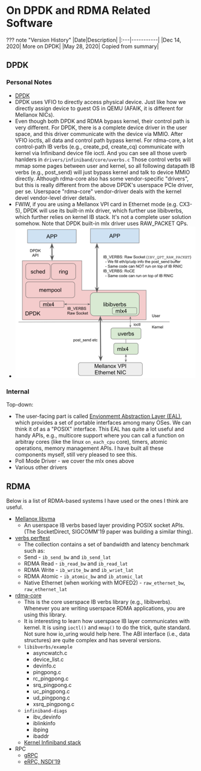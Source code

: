 # On DPDK and RDMA Related Software

??? note "Version History"
	|Date|Description|
	|:---|-----------|
	|Dec 14, 2020| More on DPDK|
	|May 28, 2020| Copied from summary|

## DPDK

### Personal Notes

- [DPDK](https://github.com/lastweek/source-dpdk)
- DPDK uses VFIO to directly access physical device. Just like how we directly assign device to guest OS in QEMU (AFAIK, it is different for Mellanox NICs).
- Even though both DPDK and RDMA bypass kernel, their control
path is very different. For DPDK, there is a complete device
driver in the user space, and this driver communicate with the device via MMIO.
After VFIO ioctls, all data and control path bypass kernel.
For rdma-core, a lot control-path IB verbs (e.g., create_pd, create_cq) communicate with kernel via Infiniband device file ioctl.
And you can see all those uverb hanlders in `drivers/infiniband/core/uverbs.c`
Those control verbs will mmap some pages between user and kernel,
so all following datapath IB verbs (e.g., post_send) will just bypass kernel
and talk to device MMIO directly. Although rdma-core also has some vendor-specific
"drivers", but this is really different from the above DPDK's userspace PCIe driver, per se.
Userspace "rdma-core" vendor-driver deals with the kernel devel vendor-level driver details.
- FWIW, if you are using a Mellanox VPI card in Ethernet mode (e.g. CX3-5),
  DPDK will use its built-in mlx driver, which further use libibverbs,
  which further relies on kernel IB stack. It's not a complete user solution somehow.
  Note that DPDK built-in mlx driver uses RAW_PACKET QPs.
- ![image](../../images/dpdk_ibverbs.png)

### Internal

Top-down:

- The user-facing part is called [Envionmemt Abstraction Layer (EAL)](https://doc.dpdk.org/guides/prog_guide/env_abstraction_layer.html), which provides a set of portable interfaces among many OSes. We can think it of as a "POSIX" interface. This EAL has quite a lot useful and handy APIs, e.g., multicore support where you can call a function on arbitray cores (like the linux `on_each_cpu` core), timers, atomic operations, memory management APIs. I have built all these components myself, still very pleased to see this.
- Poll Mode Driver - we cover the mlx ones above
- Various other drivers

## RDMA

Below is a list of RDMA-based systems I have used or the ones I think are useful.

- [Mellanox libvma](https://github.com/lastweek/source-libvma)
	- An userspace IB verbs based layer providing POSIX socket APIs.
	  (The SocketDirect, SIGCOMM'19 paper was building a similar thing).
- [verbs perftest](https://github.com/lastweek/source-verbs-perftest)
	- The collection contains a set of bandwidth and latency benchmark such as:
	- Send        - `ib_send_bw` and `ib_send_lat`
	- RDMA Read   - `ib_read_bw` and `ib_read_lat`
	- RDMA Write  - `ib_write_bw` and `ib_wriet_lat`
	- RDMA Atomic - `ib_atomic_bw` and `ib_atomic_lat`
	- Native Ethernet (when working with MOFED2) - `raw_ethernet_bw`, `raw_ethernet_lat`
- [rdma-core](https://github.com/lastweek/source-rdma-core)
	- This is the core userspace IB verbs library (e.g., libibverbs). Whenever you are writing userspace RDMA applications, you are using this library.
	- It is interesting to learn how userspace IB layer communicates with kernel.
	  It is using `ioctl()` and `mmap()` to do the trick, quite standard.
          Not sure how io_uring would help here.
	  The ABI interface (i.e., data structures) are quite complex and has several versions.
	- `libibverbs/example`
		- asyncwatch.c
		- device_list.c
		- devinfo.c
		- pingpong.c
		- rc_pingpong.c
		- srq_pingpong.c
		- uc_pingpong.c
		- ud_pingpong.c
		- xsrq_pingpong.c
	- `infiniband-diags`
		- ibv_devinfo    
		- iblinkinfo    
		- ibping    
		- ibaddr
	- [Kernel Infiniband stack](https://github.com/torvalds/linux/tree/master/drivers/infiniband)
- RPC
	- [gRPC](https://github.com/lastweek/source-grpc)
	- [eRPC, NSDI'19]()
